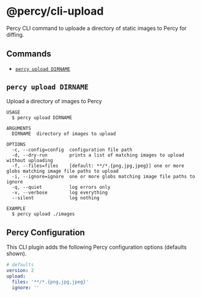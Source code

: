 # @percy/cli-upload

Percy CLI command to uploade a directory of static images to Percy for diffing.

## Commands
<!-- commands -->
* [`percy upload DIRNAME`](#percy-upload-dirname)

## `percy upload DIRNAME`

Upload a directory of images to Percy

```
USAGE
  $ percy upload DIRNAME

ARGUMENTS
  DIRNAME  directory of images to upload

OPTIONS
  -c, --config=config  configuration file path
  -d, --dry-run        prints a list of matching images to upload without uploading
  -f, --files=files    [default: **/*.{png,jpg,jpeg}] one or more globs matching image file paths to upload
  -i, --ignore=ignore  one or more globs matching image file paths to ignore
  -q, --quiet          log errors only
  -v, --verbose        log everything
  --silent             log nothing

EXAMPLE
  $ percy upload ./images
```
<!-- commandsstop -->

## Percy Configuration

This CLI plugin adds the following Percy configuration options (defaults shown).

```yaml
# defaults
version: 2
upload:
  files: '**/*.{png,jpg,jpeg}'
  ignore: ''
```
